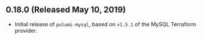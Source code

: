 ## 0.18.0 (Released May 10, 2019)

* Initial release of `pulumi-mysql`, based on `v1.5.1` of the MySQL Terraform provider.
